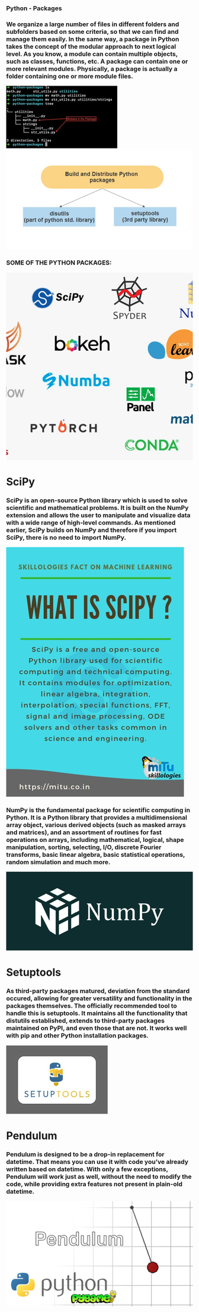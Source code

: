 ### Python - Packages
### We organize a large number of files in different folders and subfolders based on some criteria, so that we can find and manage them easily. In the same way, a package in Python takes the concept of the modular approach to next logical level. As you know, a module can contain multiple objects, such as classes, functions, etc. A package can contain one or more relevant modules. Physically, a package is actually a folder containing one or more module files.


![](lalli.jpeg)
![](1.jpeg)


### SOME OF THE PYTHON PACKAGES:

![](2.jpeg)

# SciPy
### SciPy is an open-source Python library which is used to solve scientific and mathematical problems. It is built on the NumPy extension and allows the user to manipulate and visualize data with a wide range of high-level commands. As mentioned earlier, SciPy builds on NumPy and therefore if you import SciPy, there is no need to import NumPy.


![](4.jpeg)

### NumPy is the fundamental package for scientific computing in Python. It is a Python library that provides a multidimensional array object, various derived objects (such as masked arrays and matrices), and an assortment of routines for fast operations on arrays, including mathematical, logical, shape manipulation, sorting, selecting, I/O, discrete Fourier transforms, basic linear algebra, basic statistical operations, random simulation and much more.


![](3.jpeg)

# Setuptools

### As third-party packages matured, deviation from the standard occured, allowing for greater versatility and functionality in the packages themselves. The officially recommended tool to handle this is setuptools. It maintains all the functionality that distutils established, extends to third-party packages maintained on PyPI, and even those that are not. It works well with pip and other Python installation packages. 

![](5.jpeg)

# Pendulum

### Pendulum is designed to be a drop-in replacement for datetime. That means you can use it with code you’ve already written based on datetime. With only a few exceptions, Pendulum will work just as well, without the need to modify the code, while providing extra features not present in plain-old datetime.

![](6.jpeg)